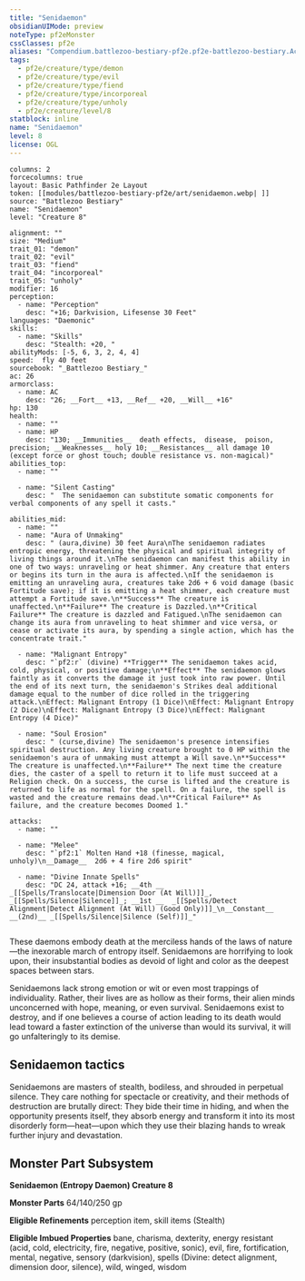 ```yaml
---
title: "Senidaemon"
obsidianUIMode: preview
noteType: pf2eMonster
cssClasses: pf2e
aliases: "Compendium.battlezoo-bestiary-pf2e.pf2e-battlezoo-bestiary.Actor.mh1WvkpiPRYjHvu8" 
tags:
  - pf2e/creature/type/demon
  - pf2e/creature/type/evil
  - pf2e/creature/type/fiend
  - pf2e/creature/type/incorporeal
  - pf2e/creature/type/unholy
  - pf2e/creature/level/8
statblock: inline
name: "Senidaemon"
level: 8
license: OGL
---
```


```statblock
columns: 2
forcecolumns: true
layout: Basic Pathfinder 2e Layout
token: [[modules/battlezoo-bestiary-pf2e/art/senidaemon.webp| ]]
source: "Battlezoo Bestiary"
name: "Senidaemon"
level: "Creature 8"

alignment: ""
size: "Medium"
trait_01: "demon"
trait_02: "evil"
trait_03: "fiend"
trait_04: "incorporeal"
trait_05: "unholy"
modifier: 16
perception:
  - name: "Perception"
    desc: "+16; Darkvision, Lifesense 30 Feet"
languages: "Daemonic"
skills:
  - name: "Skills"
    desc: "Stealth: +20, "
abilityMods: [-5, 6, 3, 2, 4, 4]
speed:  fly 40 feet
sourcebook: "_Battlezoo Bestiary_"
ac: 26
armorclass:
  - name: AC
    desc: "26; __Fort__ +13, __Ref__ +20, __Will__ +16"
hp: 130
health:
  - name: ""
  - name: HP
    desc: "130; __Immunities__  death effects,  disease,  poison,  precision; __Weaknesses__ holy 10; __Resistances__ all damage 10 (except force or ghost touch; double resistance vs. non-magical)"
abilities_top:
  - name: ""

  - name: "Silent Casting"
    desc: "  The senidaemon can substitute somatic components for verbal components of any spell it casts."

abilities_mid:
  - name: ""
  - name: "Aura of Unmaking"
    desc: " (aura,divine) 30 feet Aura\nThe senidaemon radiates entropic energy, threatening the physical and spiritual integrity of living things around it.\nThe senidaemon can manifest this ability in one of two ways: unraveling or heat shimmer. Any creature that enters or begins its turn in the aura is affected.\nIf the senidaemon is emitting an unraveling aura, creatures take 2d6 + 6 void damage (basic Fortitude save); if it is emitting a heat shimmer, each creature must attempt a Fortitude save.\n**Success** The creature is unaffected.\n**Failure** The creature is Dazzled.\n**Critical Failure** The creature is dazzled and Fatigued.\nThe senidaemon can change its aura from unraveling to heat shimmer and vice versa, or cease or activate its aura, by spending a single action, which has the concentrate trait."

  - name: "Malignant Entropy"
    desc: "`pf2:r` (divine) **Trigger** The senidaemon takes acid, cold, physical, or positive damage;\n**Effect** The senidaemon glows faintly as it converts the damage it just took into raw power. Until the end of its next turn, the senidaemon's Strikes deal additional damage equal to the number of dice rolled in the triggering attack.\nEffect: Malignant Entropy (1 Dice)\nEffect: Malignant Entropy (2 Dice)\nEffect: Malignant Entropy (3 Dice)\nEffect: Malignant Entropy (4 Dice)"

  - name: "Soul Erosion"
    desc: " (curse,divine) The senidaemon's presence intensifies spiritual destruction. Any living creature brought to 0 HP within the senidaemon's aura of unmaking must attempt a Will save.\n**Success** The creature is unaffected.\n**Failure** The next time the creature dies, the caster of a spell to return it to life must succeed at a Religion check. On a success, the curse is lifted and the creature is returned to life as normal for the spell. On a failure, the spell is wasted and the creature remains dead.\n**Critical Failure** As failure, and the creature becomes Doomed 1."

attacks:
  - name: ""

  - name: "Melee"
    desc: "`pf2:1` Molten Hand +18 (finesse, magical, unholy)\n__Damage__  2d6 + 4 fire 2d6 spirit"

  - name: "Divine Innate Spells"
    desc: "DC 24, attack +16; __4th __  _[[Spells/Translocate|Dimension Door (At Will)]]_, _[[Spells/Silence|Silence]]_; __1st __  _[[Spells/Detect Alignment|Detect Alignment (At Will) (Good Only)]]_\n__Constant__  __(2nd)__ _[[Spells/Silence|Silence (Self)]]_"
 
```



These daemons embody death at the merciless hands of the laws of nature—the inexorable march of entropy itself. Senidaemons are horrifying to look upon, their insubstantial bodies as devoid of light and color as the deepest spaces between stars.

Senidaemons lack strong emotion or wit or even most trappings of individuality. Rather, their lives are as hollow as their forms, their alien minds unconcerned with hope, meaning, or even survival. Senidaemons exist to destroy, and if one believes a course of action leading to its death would lead toward a faster extinction of the universe than would its survival, it will go unfalteringly to its demise.

## Senidaemon tactics

Senidaemons are masters of stealth, bodiless, and shrouded in perpetual silence. They care nothing for spectacle or creativity, and their methods of destruction are brutally direct: They bide their time in hiding, and when the opportunity presents itself, they absorb energy and transform it into its most disorderly form—heat—upon which they use their blazing hands to wreak further injury and devastation.

## Monster Part Subsystem

**Senidaemon (Entropy Daemon) Creature 8**

**Monster Parts** 64/140/250 gp

**Eligible Refinements** perception item, skill items (Stealth)

**Eligible Imbued Properties** bane, charisma, dexterity, energy resistant (acid, cold, electricity, fire, negative, positive, sonic), evil, fire, fortification, mental, negative, sensory (darkvision), spells (Divine: detect alignment, dimension door, silence), wild, winged, wisdom
